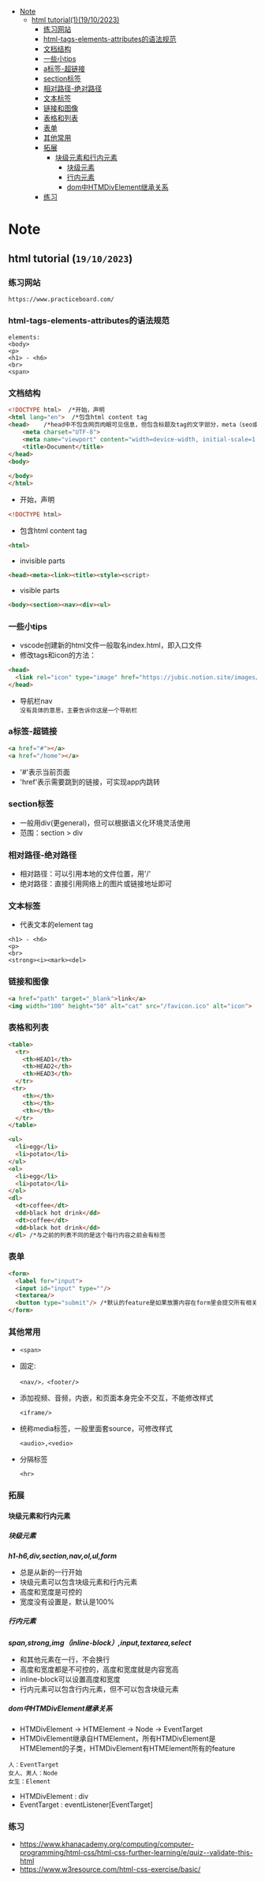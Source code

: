 - [Note](#Note)
    - [html tutorial(1)(19/10/2023)](#html-tutorial-19102023)
        - [练习网站](#练习网站)
        - [html-tags-elements-attributes的语法规范](#html-tags-elements-attributes的语法规范)
        - [文档结构](#文档结构)
        - [一些小tips](#一些小tips)
        - [a标签-超链接](#a标签-超链接)
        - [section标签](#section标签)
        - [相对路径-绝对路径](#相对路径-绝对路径)
        - [文本标签](#文本标签)
        - [链接和图像](#链接和图像)
        - [表格和列表](#表格和列表)
        - [表单](#表单)
        - [其他常用](#其他常用)
        - [拓展](#拓展)
            - [块级元素和行内元素](#块级元素和行内元素)
                - [块级元素](#块级元素)
                - [行内元素](#行内元素)
                - [dom中HTMDivElement继承关系](#dom中HTMDivElement继承关系)
        - [练习](#练习)

# Note

## html tutorial (`19/10/2023`)

### 练习网站
``` https://www.practiceboard.com/ ```

### html-tags-elements-attributes的语法规范
```
elements:
<body>
<p>
<h1> - <h6>
<br>
<span>
```

### 文档结构
``` html
<!DOCTYPE html>  /*开始，声明
<html lang="en">  /*包含html content tag
<head>    /*head中不包含网页肉眼可见信息，但包含标题及tag的文字部分，meta（seo或者一些其他数据），icon等元素
    <meta charset="UTF-8">
    <meta name="viewport" content="width=device-width, initial-scale=1.0">
    <title>Document</title>
</head>
<body>
    
</body>
</html>
```
- 开始，声明
``` html
<!DOCTYPE html>
```
- 包含html content tag
``` html
<html>
```
- invisible parts
``` html
<head><meta><link><title><style><script>
```
- visible parts
``` html
<body><section><nav><div><ul>
```

### 一些小tips
- vscode创建新的html文件一般取名index.html，即入口文件
- 修改tags和icon的方法：
```html
<head> 
  <link rel="icon" type="image" href="https://jubic.notion.site/images/favicon.ico">
</head>
```
- 导航栏nav<br>
```没有具体的意思，主要告诉你这是一个导航栏```

### a标签-超链接
```html
<a href="#"></a>
<a href="/home"></a>
```

- '#'表示当前页面
- 'href'表示需要跳到的链接，可实现app内跳转

### section标签
- 一般用div(更general)，但可以根据语义化环境灵活使用
- 范围：section > div

### 相对路径-绝对路径
- 相对路径：可以引用本地的文件位置，用'/'
- 绝对路径：直接引用网络上的图片或链接地址即可

### 文本标签
- 代表文本的element tag
```
<h1> - <h6>
<p>
<br>
<strong><i><mark><del>
```

### 链接和图像
```html
<a href="path" target="_blank">link</a>
<img width="100" height="50" alt="cat" src="/favicon.ico" alt="icon">
```

### 表格和列表
```html
<table>
  <tr>
    <th>HEAD1</th>
    <th>HEAD2</th>
    <th>HEAD3</th>
  </tr>
 <tr>
    <th></th>
    <th></th>
    <th></th>
  </tr>
</table>
```
```html
<ul>
  <li>egg</li>
  <li>potato</li>
</ul>
<ol>
  <li>egg</li>
  <li>potato</li>
</ol>
<dl>
  <dt>coffee</dt>
  <dd>black hot drink</dd>
  <dt>coffee</dt>
  <dd>black hot drink</dd>
</dl> /*与之前的列表不同的是这个每行内容之前会有标签
```



### 表单
```html
<form> 
  <label for="input">
  <input id="input" type=""/>
  <textarea/>
  <button type="submit"/> /*默认的feature是如果放置内容在form里会提交所有相关内容
</form>
```

### 其他常用
-
  ```
  <span>
  ```
- 固定:
  ```
  <nav/>，<footer/> 
  ```
- 添加视频、音频，内嵌，和页面本身完全不交互，不能修改样式
  ```
  <iframe/>
  ```
- 统称media标签，一般里面套source，可修改样式
  ```
  <audio>,<vedio>
  ```
- 分隔标签
  ```
  <hr> 
  ```


### 拓展
#### 块级元素和行内元素
##### 块级元素
***h1-h6,div,section,nav,ol,ul,form***
- 总是从新的一行开始
- 块级元素可以包含块级元素和行内元素
- 高度和宽度是可控的
- 宽度没有设置是，默认是100%
##### 行内元素
***span,strong,img（inline-block）,input,textarea,select***
- 和其他元素在一行，不会换行
- 高度和宽度都是不可控的，高度和宽度就是内容宽高
- inline-block可以设置高度和宽度
- 行内元素可以包含行内元素，但不可以包含块级元素
##### dom中HTMDivElement继承关系
- HTMDivElement -> HTMElement -> Node -> EventTarget
- HTMDivElement继承自HTMElement，所有HTMDivElement是HTMElement的子类，HTMDivElement有HTMElement所有的feature
```
人：EventTarget
女人、男人：Node
女生：Element
```
- HTMDivElement : div
- EventTarget : eventListener[EventTarget]

### 练习
- https://www.khanacademy.org/computing/computer-programming/html-css/html-css-further-learning/e/quiz--validate-this-html
- https://www.w3resource.com/html-css-exercise/basic/



